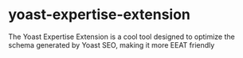 # yoast-expertise-extension
The Yoast Expertise Extension is a cool tool designed to optimize the schema generated by Yoast SEO, making it more EEAT friendly
